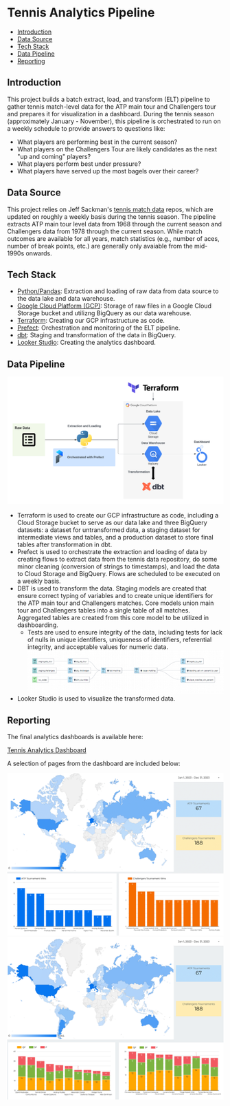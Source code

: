 # Tennis Analytics Pipeline
- [Introduction](#introduction)
- [Data Source](#data-source)
- [Tech Stack](#tech-stack)
- [Data Pipeline](#data-pipeline)
- [Reporting](#reporting)

## Introduction
This project builds a batch extract, load, and transform (ELT) pipeline to gather tennis match-level data for the ATP main tour and Challengers tour and prepares it for visualization in a dashboard. During the tennis season (approximately January - November), this pipeline is orchestrated to run on a weekly schedule to provide answers to questions like:

- What players are performing best in the current season?
- What players on the Challengers Tour are likely candidates as the next "up and coming" players?
- What players perform best under pressure?
- What players have served up the most bagels over their career? 

## Data Source
This project relies on Jeff Sackman's [tennis match data](https://github.com/JeffSackmann/tennis_atp) repos, which are updated on roughly a weekly basis during the tennis season. The pipeline extracts ATP main tour level data from 1968 through the current season and Challengers data from 1978 through the current season. While match outcomes are available for all years, match statistics (e.g., number of aces, number of break points, etc.) are generally only avaiable from the mid-1990s onwards. 

## Tech Stack
- [Python/Pandas](https://pandas.pydata.org/): Extraction and loading of raw data from data source to the data lake and data warehouse.
- [Google Cloud Platform (GCP)](https://cloud.google.com/): Storage of raw files in a Google Cloud Storage bucket and utilizng BigQuery as our data warehouse.
- [Terraform](https://www.terraform.io/): Creating our GCP infrastructure as code.
- [Prefect](https://www.prefect.io/): Orchestration and monitoring of the ELT pipeline.
- [dbt](https://www.getdbt.com/): Staging and transformation of the data in BigQuery.
- [Looker Studio](https://lookerstudio.google.com/overview): Creating the analytics dashboard.

## Data Pipeline
![pipeline-digram](images/pipeline_diagram.png)

- Terraform is used to create our GCP infrastructure as code, including a Cloud Storage bucket to serve as our data lake and three BigQuery datasets: a dataset for untransformed data, a staging dataset for intermediate views and tables, and a production dataset to store final tables after transformation in dbt.
- Prefect is used to orchestrate the extraction and loading of data by creating flows to extract data from the tennis data repository, do some minor cleaning (conversion of strings to timestamps), and load the data to Cloud Storage and BigQuery. Flows are scheduled to be executed on a weekly basis.
- DBT is used to transform the data. Staging models are created that ensure correct typing of variables and to create unique identifiers for the ATP main tour and Challengers matches. Core models union main tour and Challengers tables into a single table of all matches. Aggregated tables are created from this core model to be utilized in dashboarding.
  - Tests are used to ensure integrity of the data, including tests for lack of nulls in unique identifiers, uniqueness of identifiers, referential integrity, and acceptable values for numeric data.
![lineage-graph](images/lineage_graph.png)
- Looker Studio is used to visualize the transformed data. 

## Reporting
The final analytics dashboards is available here:

[Tennis Analytics Dashboard](https://lookerstudio.google.com/reporting/faf90ed4-8bda-40dd-9a1b-cdd4466e6d49)

A selection of pages from the dashboard are included below:

![tennis-analytics-dashboard-1](images/Tennis_Analytics_Dashboard-1.png)
![tennis-analytics-dashboard-2](images/Tennis_Analytics_Dashboard-2.png)
